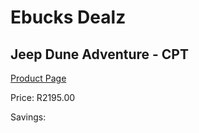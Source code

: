 
# Ebucks Dealz
## Jeep Dune Adventure - CPT
[Product Page](https://www.ebucks.com/web/shop/productSelected.do?prodId=725859616&catId=322194323)

Price: R2195.00

Savings: 


	